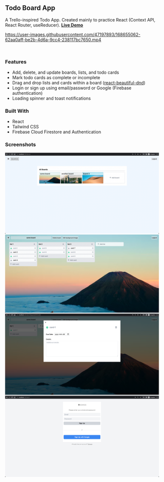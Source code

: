 ## Todo Board App

A Trello-inspired Todo App. Created mainly to practice React (Context API, React Router, useReducer). [**Live Demo**](https://todoboards.netlify.app/)

https://user-images.githubusercontent.com/47197893/168655062-62aa0aff-be2b-4d6a-9cc4-238117bc7650.mp4

<br />

### Features
- Add, delete, and update boards, lists, and todo cards
- Mark todo cards as complete or incomplete
- Drag and drop lists and cards within a board ([react-beautiful-dnd](https://github.com/atlassian/react-beautiful-dnd))
- Login or sign up using email/password or Google (Firebase authentication)
- Loading spinner and toast notifications

### Built With
- React
- Tailwind CSS
- Firebase Cloud Firestore and Authentication

### Screenshots
![screenshot1.png](https://github.com/sarah157/todo-board-app/blob/main/screenshots/screenshot1.png)
![screenshot2.png](https://github.com/sarah157/todo-board-app/blob/main/screenshots/screenshot2.png)
![screenshot3.png](https://github.com/sarah157/todo-board-app/blob/main/screenshots/screenshot3.png)
![screenshot4.png](https://github.com/sarah157/todo-board-app/blob/main/screenshots/screenshot4.png)
